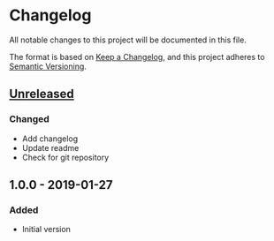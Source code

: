 # Changelog
All notable changes to this project will be documented in this file.

The format is based on [Keep a Changelog](https://keepachangelog.com/en/1.0.0/),
and this project adheres to [Semantic Versioning](https://semver.org/spec/v2.0.0.html).

## [Unreleased]
### Changed
- Add changelog
- Update readme
- Check for git repository

## 1.0.0 - 2019-01-27
### Added
- Initial version

[Unreleased]: https://github.com/chunkhang/git-stack/compare/v1.0.0...HEAD
